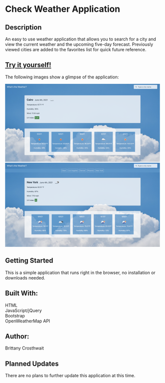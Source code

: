 # Check Weather Application

## Description

An easy to use weather application that allows you to search for a city and view the current weather and the upcoming five-day forecast. Previously viewed cities are added to the favorites list for quick future reference.

## [Try it yourself!](https://bfeliz.github.io/check-weather-app/)

The following images show a glimpse of the application:

![without favorites](assets/images/screenShot1.png)
![with favorites](assets/images/screenShot2.png)

## Getting Started

This is a simple application that runs right in the browser, no installation or downloads needed.

## Built With:

HTML <br>
JavaScript/jQuery <br>
Bootstrap <br>
OpenWeatherMap API

## Author:

Brittany Crosthwait

## Planned Updates

There are no plans to further update this application at this time.
